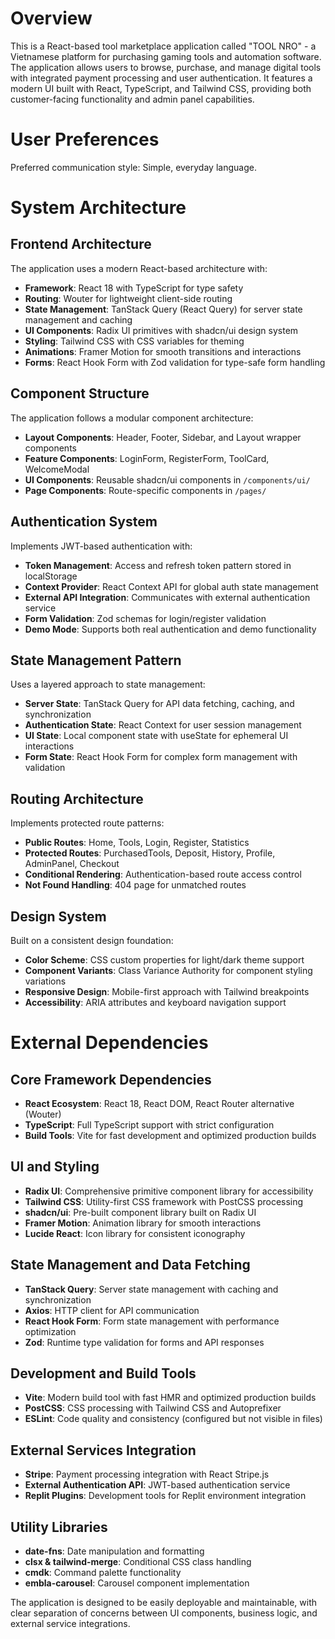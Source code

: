 # Overview

This is a React-based tool marketplace application called "TOOL NRO" - a Vietnamese platform for purchasing gaming tools and automation software. The application allows users to browse, purchase, and manage digital tools with integrated payment processing and user authentication. It features a modern UI built with React, TypeScript, and Tailwind CSS, providing both customer-facing functionality and admin panel capabilities.

# User Preferences

Preferred communication style: Simple, everyday language.

# System Architecture

## Frontend Architecture
The application uses a modern React-based architecture with:
- **Framework**: React 18 with TypeScript for type safety
- **Routing**: Wouter for lightweight client-side routing
- **State Management**: TanStack Query (React Query) for server state management and caching
- **UI Components**: Radix UI primitives with shadcn/ui design system
- **Styling**: Tailwind CSS with CSS variables for theming
- **Animations**: Framer Motion for smooth transitions and interactions
- **Forms**: React Hook Form with Zod validation for type-safe form handling

## Component Structure
The application follows a modular component architecture:
- **Layout Components**: Header, Footer, Sidebar, and Layout wrapper components
- **Feature Components**: LoginForm, RegisterForm, ToolCard, WelcomeModal
- **UI Components**: Reusable shadcn/ui components in `/components/ui/`
- **Page Components**: Route-specific components in `/pages/`

## Authentication System
Implements JWT-based authentication with:
- **Token Management**: Access and refresh token pattern stored in localStorage
- **Context Provider**: React Context API for global auth state management
- **External API Integration**: Communicates with external authentication service
- **Form Validation**: Zod schemas for login/register validation
- **Demo Mode**: Supports both real authentication and demo functionality

## State Management Pattern
Uses a layered approach to state management:
- **Server State**: TanStack Query for API data fetching, caching, and synchronization
- **Authentication State**: React Context for user session management
- **UI State**: Local component state with useState for ephemeral UI interactions
- **Form State**: React Hook Form for complex form management with validation

## Routing Architecture
Implements protected route patterns:
- **Public Routes**: Home, Tools, Login, Register, Statistics
- **Protected Routes**: PurchasedTools, Deposit, History, Profile, AdminPanel, Checkout
- **Conditional Rendering**: Authentication-based route access control
- **Not Found Handling**: 404 page for unmatched routes

## Design System
Built on a consistent design foundation:
- **Color Scheme**: CSS custom properties for light/dark theme support
- **Component Variants**: Class Variance Authority for component styling variations
- **Responsive Design**: Mobile-first approach with Tailwind breakpoints
- **Accessibility**: ARIA attributes and keyboard navigation support

# External Dependencies

## Core Framework Dependencies
- **React Ecosystem**: React 18, React DOM, React Router alternative (Wouter)
- **TypeScript**: Full TypeScript support with strict configuration
- **Build Tools**: Vite for fast development and optimized production builds

## UI and Styling
- **Radix UI**: Comprehensive primitive component library for accessibility
- **Tailwind CSS**: Utility-first CSS framework with PostCSS processing
- **shadcn/ui**: Pre-built component library built on Radix UI
- **Framer Motion**: Animation library for smooth interactions
- **Lucide React**: Icon library for consistent iconography

## State Management and Data Fetching
- **TanStack Query**: Server state management with caching and synchronization
- **Axios**: HTTP client for API communication
- **React Hook Form**: Form state management with performance optimization
- **Zod**: Runtime type validation for forms and API responses

## Development and Build Tools
- **Vite**: Modern build tool with fast HMR and optimized production builds
- **PostCSS**: CSS processing with Tailwind CSS and Autoprefixer
- **ESLint**: Code quality and consistency (configured but not visible in files)

## External Services Integration
- **Stripe**: Payment processing integration with React Stripe.js
- **External Authentication API**: JWT-based authentication service
- **Replit Plugins**: Development tools for Replit environment integration

## Utility Libraries
- **date-fns**: Date manipulation and formatting
- **clsx & tailwind-merge**: Conditional CSS class handling
- **cmdk**: Command palette functionality
- **embla-carousel**: Carousel component implementation

The application is designed to be easily deployable and maintainable, with clear separation of concerns between UI components, business logic, and external service integrations.